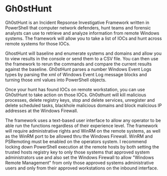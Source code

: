 # Gh0stHunt
Gh0stHunt is an Incident Repsonse Investigative Framework written in PowerShell that computer network defenders, hunt teams and forensic analysts can use to retrieve and analyze information from remote Windows systems. The framework will allow you to take a list of IOCs and hunt across remote systems for those IOCs.

GhostHunt will baseline and enumerate systems and domains and allow you to view results in the console or send them to a CSV file. You can then use the framework to rerun the commands and compare the current results against the baseline. Gh0stHunt parses a number Windows Event Logs types by parsing the xml of Windows Event Log message blocks and turning those xml values into PowerShell objects.  

Once your hunt has found IOCs on remote workstation, you can use Gh0stHunt to take action on those IOCs. Gh0sthunt will kill malicious processes, delete registry keys, stop and delete services, unregister and delete scheduled tasks, blackhole malicious domains and block malicious IP addresses at the Windows Firewall. 

The framework uses a text-based user interface to allow any operator to be able run the functions regardless of their experience level. The framework will require administrative rights and WinRM on the remote systems, as well as the WinRM port to be allowed thru the Windows Firewall. WinRM and PSRemoting must be enabled on the operators system. I recommend locking down PowerShell execution at the remote hosts by both setting the trusted hosts registry key to only those systems that approved system administrators use and also set the Windows Firewall to allow "Windows Remote Management" from only those approved systems administrative users and only from their approved workstations on the inbound interface.

